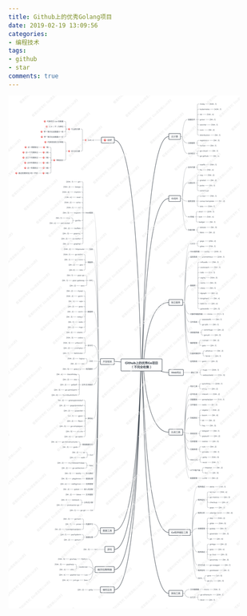 ```yaml
---
title: Github上的优秀Golang项目
date: 2019-02-19 13:09:56
categories:
- 编程技术
tags:
- github
- star
comments: true
---
```


![img](/images/Github上的优秀Golang项目.png)
